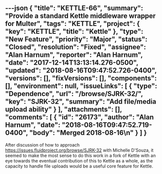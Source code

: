 ---json
{
  "title": "KETTLE-66",
  "summary": "Provide a standard Kettle middleware wrapper for Multer",
  "tags": "KETTLE",
  "project": {
    "key": "KETTLE",
    "title": "Kettle"
  },
  "type": "New Feature",
  "priority": "Major",
  "status": "Closed",
  "resolution": "Fixed",
  "assignee": "Alan Harnum",
  "reporter": "Alan Harnum",
  "date": "2017-12-14T13:13:14.276-0500",
  "updated": "2018-08-16T09:47:52.726-0400",
  "versions": [],
  "fixVersions": [],
  "components": [],
  "environment": null,
  "issueLinks": [
    {
      "type": "Dependence",
      "url": "/browse/SJRK-32/",
      "key": "SJRK-32",
      "summary": "Add file/media upload ability"
    }
  ],
  "attachments": [],
  "comments": [
    {
      "id": "26173",
      "author": "Alan Harnum",
      "date": "2018-08-16T09:47:52.719-0400",
      "body": "Merged 2018-08-16\n"
    }
  ]
}
---
After discussion of how to approach <https://issues.fluidproject.org/browse/SJRK-32> with Michelle D'Souza, it seemed to make the most sense to do this work in a fork of Kettle with an eye towards the eventual contribution of this to Kettle as a whole, as the capacity to handle file uploads would be a useful core feature for Kettle.

        